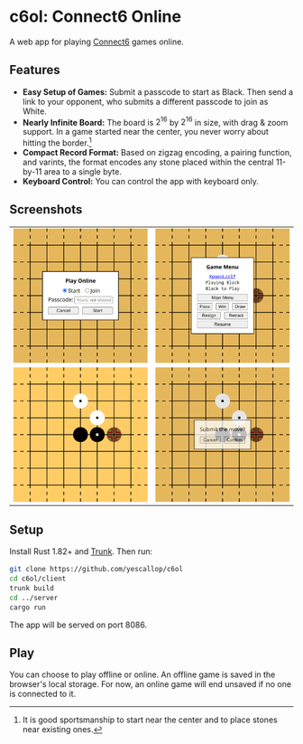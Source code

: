 # c6ol: Connect6 Online

A web app for playing [Connect6] games online.

[Connect6]: https://en.wikipedia.org/wiki/Connect6

## Features

- **Easy Setup of Games:** Submit a passcode to start as Black. Then send a link to your opponent, who submits a different passcode to join as White.
- **Nearly Infinite Board:** The board is $2^{16}$ by $2^{16}$ in size, with drag & zoom support. In a game started near the center, you never worry about hitting the border.[^1]
- **Compact Record Format:** Based on zigzag encoding, a pairing function, and varints, the format encodes any stone placed within the central 11-by-11 area to a single byte.
- **Keyboard Control:** You can control the app with keyboard only.

[^1]: It is good sportsmanship to start near the center and to place stones near existing ones.

## Screenshots

<table>
  <tr>
    <td><img alt="Online Dialog" src="assets/online-dialog.png" /></td>
    <td><img alt="Game Menu" src="assets/game-menu.png" /></td>
  </tr>
  <tr>
    <td><img alt="Game Play" src="assets/game-play.png" /></td>
    <td><img alt="Confirm Move" src="assets/confirm-move.png" /></td>
  </tr>
</table>

## Setup

Install Rust 1.82+ and [Trunk](https://trunkrs.dev/). Then run:

```sh
git clone https://github.com/yescallop/c6ol
cd c6ol/client
trunk build
cd ../server
cargo run
```

The app will be served on port 8086.

## Play

You can choose to play offline or online.
An offline game is saved in the browser's local storage.
For now, an online game will end unsaved if no one is connected to it.
